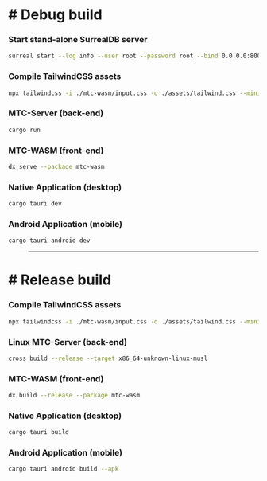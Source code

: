 # # Debug build  

### Start stand-alone SurrealDB server 
```bash
surreal start --log info --user root --password root --bind 0.0.0.0:8000 rocksdb://./data/db
```

### Compile TailwindCSS assets
```bash
npx tailwindcss -i ./mtc-wasm/input.css -o ./assets/tailwind.css --minify
```

### MTC-Server (back-end)
```bash
cargo run
```

### MTC-WASM (front-end)
```bash
dx serve --package mtc-wasm
```

### Native Application (desktop)
```bash
cargo tauri dev
```

### Android Application (mobile)
```bash
cargo tauri android dev
```

>---

# # Release build

### Compile TailwindCSS assets
```bash
npx tailwindcss -i ./mtc-wasm/input.css -o ./assets/tailwind.css --minify
```

### Linux MTC-Server (back-end)
```bash
cross build --release --target x86_64-unknown-linux-musl
```

### MTC-WASM (front-end)
```bash
dx build --release --package mtc-wasm
```

### Native Application (desktop)
```bash
cargo tauri build
```

### Android Application (mobile)
```bash
cargo tauri android build --apk
```